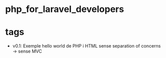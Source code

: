 # php_for_laravel_developers

# tags

- v0.1: Exemple hello world de PHP i HTML sense separation of concerns -> sense MVC
